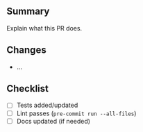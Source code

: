## Summary
Explain what this PR does.

## Changes
- …

## Checklist
- [ ] Tests added/updated
- [ ] Lint passes (`pre-commit run --all-files`)
- [ ] Docs updated (if needed)
